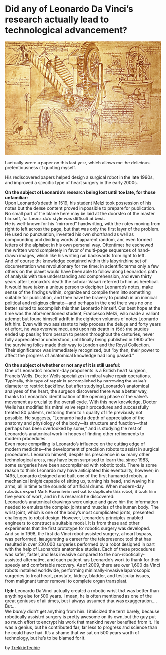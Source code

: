 # Did any of Leonardo Da Vinci’s research actually lead to technological advancement?

![](../../../.gitbook/assets/da-vinci-invention.jpg)

I actually wrote a paper on this last year, which allows me the delicious pretentiousness of quoting myself.

His rediscovered papers helped design a surgical robot in the late 1990s, and improved a specific type of heart surgery in the early 2000s.

**On the subject of Leonardo’s research being lost until too late, for those unfamiliar:**  
Upon Leonardo’s death in 1519, his student Melzi took possession of his notes but the dense content proved impossible to prepare for publication. No small part of the blame here may be laid at the doorstep of the master himself, for Leonardo’s style was difficult at best.  
He is well-known for his “mirrored” handwriting, with the notes moving from right to left across the page, but that was only the first layer of the problem. He used no punctuation, invented his own shorthand as well as compounding and dividing words at apparent random, and even formed letters of the alphabet in his own personal way. Oftentimes he eschewed the written word completely in favor of multi-page sequences of hand-drawn images, which like his writing ran backwards from right to left.  
And of course the knowledge contained within this labyrinthine set of documentation was revolutionary for the time: in scientific terms only a few others on the planet would have been able to follow along Leonardo’s path of analysis with true understanding and comprehension, and even thirty years after Leonardo’s death the scholar Vasari referred to him as heretical.  
It would have taken a unique person to decipher Leonardo’s notes, make sense of the findings within, organize and compile them into something suitable for publication, and then have the bravery to publish in an inimical political and religious climate—and perhaps in the end there was no one better suited to accomplish this than Leonardo himself. Our best hope at the time was the aforementioned student, Francesco Melzi, who made a valiant attempt but found himself adrift in the eighteen volumes of notes Leonardo left him. Even with two assistants to help process the deluge and forty years of effort, he was overwhelmed, and upon his death in 1568 the studies ended up passing from person to person throughout the centuries, never fully appreciated or understood, until finally being published in 1900 after the surviving folios made their way to London and the Royal Collection.  
Their significance was immediately recognized, but “by then, their power to affect the progress of anatomical knowledge had long passed.”

**On the subject of whether or not any of it is still useful:**  
One of Leonardo’s modern-day proponents is a British heart surgeon, Francis Wells. Doctor Wells specializes in mitral valve repair operations. Typically, this type of repair is accomplished by narrowing the valve’s diameter to restrict backflow, but after studying Leonardo’s anatomical analyses of the heart, the surgeon discovered there was a better way, thanks to Leonardo’s identification of the opening phase of the valve’s movement as crucial to the overall cycle. With this new knowledge, Doctor Wells has modified his mitral valve repair procedures and successfully treated 80 patients, restoring them to a quality of life previously not possible. He suggests, “Leonardo had a depth of appreciation of the anatomy and physiology of the body—its structure and function—that perhaps has been overlooked by some,” and is studying the rest of Leonardo’s anatomical work in hopes of finding other refinements to modern procedures.  
Even more compelling is Leonardo’s influence on the cutting edge of modern medicine—the development of precision robots to assist in surgical procedures. Leonardo himself, despite his prescience in so many other technological areas, may have been surprised to learn that since 1983, some surgeries have been accomplished with robotic tools. There is some reason to think Leonardo may have anticipated this eventuality, however; in 1495, Leonardo designed and built one of the first humanoid robots, a mechanical knight capable of sitting up, turning his head, and waving his arms, all in time to the sounds of artificial drums. When modern-day robotics expert Mark Rosenheim set out to duplicate this robot, it took him five years of work, and in his research he discovered:  
Leonardo’s anatomical drawings were unique and gave him the information needed to emulate the complex joints and muscles of the human body. The wrist joint, which is one of the body’s most complicated joints, presented challenges to robot design. However, Leonardo’s principles enabled engineers to construct a suitable model. It is from these and other experiments that the first prototype for robotic surgery was developed.  
And so in 1998, the first da Vinci robot-assisted surgery, a heart bypass, was performed, inaugurating a career for the telepresence tool that has resulted in over 200,000 surgeries performed by a robot designed in part with the help of Leonardo’s anatomical studies. Each of these procedures was safer, faster, and less invasive compared to the non-robotically-assisted alternative, and each patient has Leonardo’s work to thank for their speedy and comfortable recovery. As of 2009, there are over 1,600 da Vinci robots installed worldwide, performing minimally-invasive laparoscopic surgeries to treat heart, prostate, kidney, bladder, and testicular issues, from malignant tumor removal to complete organ transplant.

**tl;dr** Leonardo Da Vinci actually created a robotic wrist that was better than anything else for 500 years. I mean, he is often mentioned as one of the great geniuses of all times, but I always assumed that was exaggeration….  
But…  
We _barely_ didn’t get anything from him. I italicized the term barely, because robotically assisted surgery is pretty awesome on its own, but the guy put so much effort to encrypt his work that mankind never benefited from it. He was a genius, but he contributed **far**, far less to progress and science than he could have had. It’s a shame that we sat on 500 years worth of technology, but he’s to be blamed for it.

by [TrekkieTechie](http://www.reddit.com/r/AskHistorians/comments/2ndkka/did_any_of_leonardo_da_vincis_research_actually/)


